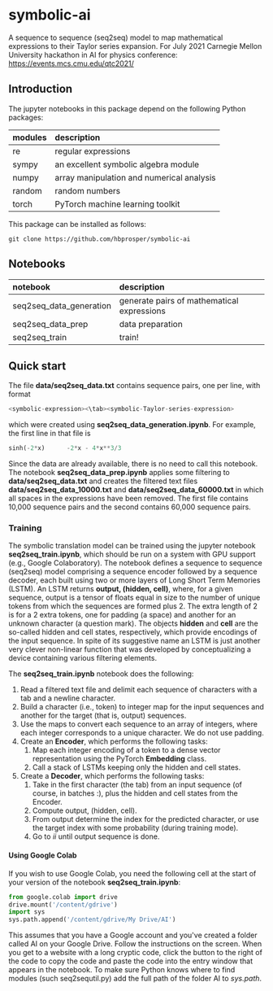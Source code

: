 # symbolic-ai
A sequence to sequence (seq2seq) model to map mathematical expressions to their Taylor series expansion. For July 2021 Carnegie Mellon University hackathon in AI for physics conference: https://events.mcs.cmu.edu/qtc2021/

## Introduction
The jupyter notebooks in this package depend on the following Python packages:

| __modules__   | __description__     |
| :---          | :---        |
| re            | regular expressions |
| sympy         | an excellent symbolic algebra module |
| numpy         | array manipulation and numerical analysis      |
| random        | random numbers |
| torch         | PyTorch machine learning toolkit |

This package can be installed as follows:
```
git clone https://github.com/hbprosper/symbolic-ai
```

## Notebooks

| __notebook__ | __description__ |
| :---         | :--- |
| seq2seq_data_generation | generate pairs of mathematical expressions |
| seq2seq_data_prep | data preparation  |
| seq2seq_train | train! |

## Quick start
The file __data/seq2seq_data.txt__ contains sequence pairs, one per line, with format

```python
<symbolic-expression><\tab><symbolic-Taylor-series-expression>
```

which were created using __seq2seq_data_generation.ipynb__. For example, the first line in that file is
```python
sinh(-2*x)      -2*x - 4*x**3/3
```  
Since the data are already available, there is no need to call this notebook. The notebook __seq2seq_data_prep.ipynb__ applies some filtering to __data/seq2seq_data.txt__ and creates the filtered text files __data/seq2seq_data_10000.txt__ and __data/seq2seq_data_60000.txt__ in which all spaces in the expressions have been removed. The first file contains 10,000 sequence pairs and the second contains 60,000 sequence pairs.

### Training
The symbolic translation model can be trained using the jupyter notebook __seq2seq_train.ipynb__, which should be run on a system with GPU support (e.g., Google Colaboratory). The notebook defines a sequence to sequence (seq2seq) model comprising a sequence encoder followed by a sequence decoder, each built using two or more layers of Long Short Term Memories (LSTM). An LSTM returns __output, (hidden, cell)__, where, for a given sequence, output is a tensor of floats equal in size to the number of unique tokens from which the sequences are formed plus 2. The extra length of 2 is for a 2 extra tokens, one for padding (a space) and another for an unknown character (a question mark). The objects __hidden__ and __cell__ are the so-called hidden and cell states, respectively, which provide encodings of the input sequence. In spite of its suggestive name an LSTM is just another very clever non-linear function that was developed by conceptualizing a device containing various filtering elements.

The __seq2seq_train.ipynb__ notebook does the following:

  1. Read a filtered text file and delimit each sequence of characters with a tab and a newline character.
  2. Build a character (i.e., token) to integer map for the input sequences and another for the target (that is, output) sequences.
  3. Use the maps to convert each sequence to an array of integers, where each integer corresponds to a unique character. We do not use padding.
  4. Create an __Encoder__, which performs the following tasks:
     1. Map each integer encoding of a token to a dense vector representation using the PyTorch __Embedding__ class.
     2. Call a stack of LSTMs keeping only the hidden and cell states.
  5. Create a __Decoder__, which performs the following tasks:
     1. Take in the first character (the tab) from an input sequence (of course, in batches :), plus the hidden and cell states from the Encoder.
     2. Compute output, (hidden, cell).
     3. From output determine the index for the predicted character, or use the target index with some probability (during training mode).
     4. Go to *ii* until output sequence is done.   

#### Using Google Colab
If you wish to use Google Colab, you need the following cell at the start of your version of the notebook __seq2seq_train.ipynb__:
```python
from google.colab import drive 
drive.mount('/content/gdrive')
import sys
sys.path.append('/content/gdrive/My Drive/AI')
```
This assumes that you have a Google account and you've created a folder called AI on your Google Drive. Follow the instructions on the screen. When you get to a website with a long cryptic code, click the button to the right of the code to copy the code and paste the code into the entry window that appears in the notebook. To make sure Python knows where to find modules (such seq2sequtil.py) add the full path of the folder AI to *sys.path*.
